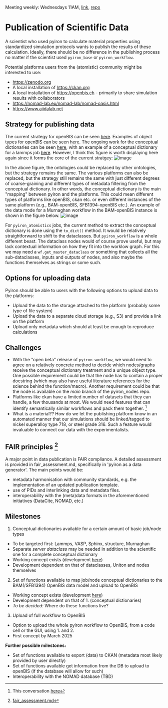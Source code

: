 Meeting weekly: Wednesdays 11AM, [link](https://gwdg.zoom.us/j/84400921753?pwd=VGtjTjFrNnF6OWZxc3UySWV4cS8yUT09), [repo](https://github.com/pyiron/pyiron_rdm)

# Publication of Scientific Data
A scientist who used pyiron to calculate material properties using standardized simulation protocols wants to publish the results of these calculation. Ideally, there should be no difference in the publishing process no matter if the scientist used `pyiron_base` or `pyiron_workflow`.

Potential platforms users from the (atomistic) community might be interested to use:
* https://zenodo.org
* A local installation of https://ckan.org
* A local installation of https://openbis.ch - primarily to share simulation results with collaborators
* https://nomad-lab.eu/nomad-lab/nomad-oasis.html
* https://www.aiidalab.net

## Strategy for publishing data

The current strategy for openBIS can be seen [here](https://github.com/pyiron/pyiron_rdm/blob/main/README.md). Examples of object types for openBIS can be seen [here](https://github.com/pyiron/pyiron_rdm/issues/9#issuecomment-2320749384). The ongoing work for the conceptual dictionaries can be seen [here](https://github.com/pyiron-dev/pyiron-conceptual-dict), with an example of a conceptual dictionary for a lammps job [here](https://github.com/pyiron-dev/pyiron-conceptual-dict/blob/main/lammps.ipynb). However, I think this figure is worth displaying here again since it forms the core of the current stratgey:
![image](https://github.com/user-attachments/assets/e57b4e2c-c34f-4456-9b1d-7ecde45ed4ae)

In the above figure, the ontologies could be replaced by other ontologies, but the strategy remains the same. The various platforms can also be replaced, but the strategy still remains the same with just different degrees of coarse-graining and different types of metadata filtering from the conceptual dictionary. In other words, the conceptual dictionary is the main "mapping" between pyiron and the platforms. This could mean different types of platforms like openBIS, ckan etc. or even different instances of the same platform (e.g., BAM-openBIS, SFB1394-openBIS etc.). An example of the data mode for a Murnaghan workflow in the BAM-openBIS instance is shown in the figure below.
![image](https://github.com/user-attachments/assets/e3f94662-cfec-4aa2-9a79-458cb2bc8f85)



For `pyiron_atomistics` jobs, the current method to extract the conceptual dictionary is done using the `to_dict()` method. It would be relatively straightforward to shift to the dataclasses. But `pyiron_workflow` is a whole different beast. The dataclass nodes would of course prove useful, but may lack contextual information on how they fit into the worklow graph. For this we may need a `wf.get_master_dataclass` or something that collects all the sub-dataclasses, inputs and outputs of nodes, and also maybe the functions themselves as strings or some such.

## Options for uploading data

Pyiron should be able to users with the following options to upload data to the platforms:
- Upload the data to the storage attached to the platform (probably some type of file system)
- Upload the data to a separate cloud storage (e.g., S3) and provide a link on the platform
- Upload only metadata which should at least be enough to reproduce calculations

## Challenges

* With the "open beta" release of `pyiron_workflow`, we would need to agree on a relatively concrete method to decide which nodes/graphs receive the conceptual dictionary treatment and a unique object type. One possible requirement could be that the node has to contain a proper docstring (which may also have useful literature references for the science behind the function/macro). Another requirement could be that the node is available on the *main* branch of the pyiron_nodes repo.
* Platforms like ckan have a limited number of datasets that they can handle, a few thousands at most. We would need features that can identify semantically similar workflows and pack them together. [^1]
* What is a material?? How do we let the publishing platform know in an automated manner that our simulations should be linked/tagged to nickel superalloy type 718, or steel grade 316. Such a feature would invaluable to connect our data with the experimentalists.

## FAIR principles [^2]

A major point in data publication is FAIR compliance. A detailed assessment is provided in fair_assessment.md, specifically in 'pyiron as a data generator'. The main points would be:
- metadata harmonisation with community standards, e.g. the implementation of an updated publication template.
- use of PIDs and interlinking data and metadata files.
- interoperability with the (meta)data formats in the aforementioned initiatives (DataCite, NOMAD, etc.)

## Milestones

1. Conceptual dictionaries available for a certain amount of basic job/node types
  - To be targeted first: Lammps, VASP, Sphinx, structure, Murnaghan
  - Separate *server dataclass* may be needed in addition to the scientific one for a complete conceptual dictionary
  - Working concept exists (development [here](https://github.com/pyiron/pyiron_rdm/tree/pkruzikova_dev))
  - Development dependent on that of dataclasses, Uniton and nodes themselves
2. Set of functions available to map job/node conceptual dictionaries to the BAM(/SFB1394) OpenBIS data model and upload to OpenBIS
  - Working concept exists (development [here](https://github.com/pyiron/pyiron_rdm/tree/pkruzikova_dev))
  - Development dependent on that of 1. (conceptual dictionaries)
  - *To be decided:* Where do these functions live?
3. Upload of full workflow to OpenBIS
  - Option to upload the whole pyiron workflow to OpenBIS, from a code cell or the GUI, using 1. and 2.
  - First concept by March 2025
    
**Further possible milestones:**
- Set of functions available to export (data) to CKAN (metadata most likely provided by user directly)
- Set of functions available get information from the DB to upload to openBIS (if the database will allow for such)
- Interoperability with the NOMAD database (TBD)

[^1]: This conversation [here](https://github.com/pyiron/specs/pull/27#pullrequestreview-2350130002)
[^2]: [fair_assessment.md](fair_assessment.md)
